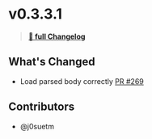 # v0.3.3.1

> **[🔖 full Changelog](https://github.com/moclojer/moclojer/commits/v0.3.3.1)**

## What's Changed

* Load parsed body correctly [PR #269](https://github.com/moclojer/moclojer/pull/269#pullrequestreview-2249011465)

## Contributors

* @j0suetm
